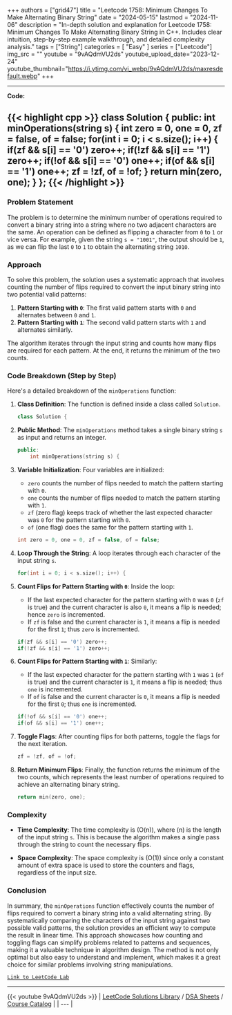 
+++
authors = ["grid47"]
title = "Leetcode 1758: Minimum Changes To Make Alternating Binary String"
date = "2024-05-15"
lastmod = "2024-11-06"
description = "In-depth solution and explanation for Leetcode 1758: Minimum Changes To Make Alternating Binary String in C++. Includes clear intuition, step-by-step example walkthrough, and detailed complexity analysis."
tags = ["String"]
categories = [
    "Easy"
]
series = ["Leetcode"]
img_src = ""
youtube = "9vAQdmVU2ds"
youtube_upload_date="2023-12-24"
youtube_thumbnail="https://i.ytimg.com/vi_webp/9vAQdmVU2ds/maxresdefault.webp"
+++



---
**Code:**

{{< highlight cpp >}}
class Solution {
public:
    int minOperations(string s) {
        int zero = 0, one = 0, zf = false, of = false;
        for(int i = 0; i < s.size(); i++) {
            if(zf   && s[i] == '0') zero++;
            if(!zf  && s[i] == '1') zero++;
            if(!of   && s[i] == '0') one++;
            if(of  && s[i] == '1') one++;
            zf = !zf, of = !of;
        }
        return min(zero, one);
    }
};
{{< /highlight >}}
---

### Problem Statement

The problem is to determine the minimum number of operations required to convert a binary string into a string where no two adjacent characters are the same. An operation can be defined as flipping a character from `0` to `1` or vice versa. For example, given the string `s = "1001"`, the output should be `1`, as we can flip the last `0` to `1` to obtain the alternating string `1010`.

### Approach

To solve this problem, the solution uses a systematic approach that involves counting the number of flips required to convert the input binary string into two potential valid patterns:

1. **Pattern Starting with `0`**: The first valid pattern starts with `0` and alternates between `0` and `1`.
2. **Pattern Starting with `1`**: The second valid pattern starts with `1` and alternates similarly.

The algorithm iterates through the input string and counts how many flips are required for each pattern. At the end, it returns the minimum of the two counts.

### Code Breakdown (Step by Step)

Here's a detailed breakdown of the `minOperations` function:

1. **Class Definition**: The function is defined inside a class called `Solution`.

   ```cpp
   class Solution {
   ```

2. **Public Method**: The `minOperations` method takes a single binary string `s` as input and returns an integer.

   ```cpp
   public:
       int minOperations(string s) {
   ```

3. **Variable Initialization**: Four variables are initialized:
   - `zero` counts the number of flips needed to match the pattern starting with `0`.
   - `one` counts the number of flips needed to match the pattern starting with `1`.
   - `zf` (zero flag) keeps track of whether the last expected character was `0` for the pattern starting with `0`.
   - `of` (one flag) does the same for the pattern starting with `1`.

   ```cpp
   int zero = 0, one = 0, zf = false, of = false;
   ```

4. **Loop Through the String**: A loop iterates through each character of the input string `s`.

   ```cpp
   for(int i = 0; i < s.size(); i++) {
   ```

5. **Count Flips for Pattern Starting with `0`**: Inside the loop:
   - If the last expected character for the pattern starting with `0` was `0` (`zf` is true) and the current character is also `0`, it means a flip is needed; hence `zero` is incremented.
   - If `zf` is false and the current character is `1`, it means a flip is needed for the first `1`; thus `zero` is incremented.
   
   ```cpp
   if(zf && s[i] == '0') zero++;
   if(!zf && s[i] == '1') zero++;
   ```

6. **Count Flips for Pattern Starting with `1`**: Similarly:
   - If the last expected character for the pattern starting with `1` was `1` (`of` is true) and the current character is `1`, it means a flip is needed; thus `one` is incremented.
   - If `of` is false and the current character is `0`, it means a flip is needed for the first `0`; thus `one` is incremented.
   
   ```cpp
   if(!of && s[i] == '0') one++;
   if(of && s[i] == '1') one++;
   ```

7. **Toggle Flags**: After counting flips for both patterns, toggle the flags for the next iteration.

   ```cpp
   zf = !zf, of = !of;
   ```

8. **Return Minimum Flips**: Finally, the function returns the minimum of the two counts, which represents the least number of operations required to achieve an alternating binary string.

   ```cpp
   return min(zero, one);
   ```

### Complexity

- **Time Complexity**: The time complexity is \(O(n)\), where \(n\) is the length of the input string `s`. This is because the algorithm makes a single pass through the string to count the necessary flips.
  
- **Space Complexity**: The space complexity is \(O(1)\) since only a constant amount of extra space is used to store the counters and flags, regardless of the input size.

### Conclusion

In summary, the `minOperations` function effectively counts the number of flips required to convert a binary string into a valid alternating string. By systematically comparing the characters of the input string against two possible valid patterns, the solution provides an efficient way to compute the result in linear time. This approach showcases how counting and toggling flags can simplify problems related to patterns and sequences, making it a valuable technique in algorithm design. The method is not only optimal but also easy to understand and implement, which makes it a great choice for similar problems involving string manipulations.

[`Link to LeetCode Lab`](https://leetcode.com/problems/minimum-changes-to-make-alternating-binary-string/description/)

---
{{< youtube 9vAQdmVU2ds >}}
| [LeetCode Solutions Library](https://grid47.xyz/leetcode/) / [DSA Sheets](https://grid47.xyz/sheets/) / [Course Catalog](https://grid47.xyz/courses/) |
| --- |

